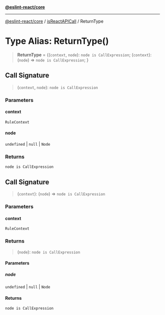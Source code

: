 [**@eslint-react/core**](../../../../README.md)

***

[@eslint-react/core](../../../../README.md) / [isReactAPICall](../README.md) / ReturnType

# Type Alias: ReturnType()

> **ReturnType** = \{(`context`, `node`): `node is CallExpression`; (`context`): (`node`) => `node is CallExpression`; \}

## Call Signature

> (`context`, `node`): `node is CallExpression`

### Parameters

#### context

`RuleContext`

#### node

`undefined` | `null` | `Node`

### Returns

`node is CallExpression`

## Call Signature

> (`context`): (`node`) => `node is CallExpression`

### Parameters

#### context

`RuleContext`

### Returns

> (`node`): `node is CallExpression`

#### Parameters

##### node

`undefined` | `null` | `Node`

#### Returns

`node is CallExpression`
